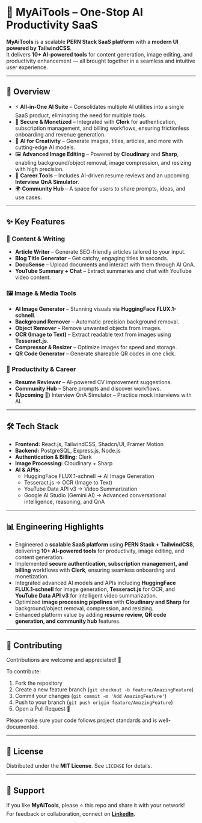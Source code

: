 # 🧠 MyAiTools – One-Stop AI Productivity SaaS  

**MyAiTools** is a scalable **PERN Stack SaaS platform** with a **modern UI powered by TailwindCSS**.  
It delivers **10+ AI-powered tools** for content generation, image editing, and productivity enhancement — all brought together in a seamless and intuitive user experience.   

---

## 🚀 Overview  

- ⚡ **All-in-One AI Suite** – Consolidates multiple AI utilities into a single SaaS product, eliminating the need for multiple tools.  
- 🔐 **Secure & Monetized** – Integrated with **Clerk** for authentication, subscription management, and billing workflows, ensuring frictionless onboarding and revenue generation.  
- 🎨 **AI for Creativity** – Generate images, titles, articles, and more with cutting-edge AI models.  
- 🖼️ **Advanced Image Editing** – Powered by **Cloudinary** and **Sharp**, enabling background/object removal, image compression, and resizing with high precision.  
- 📄 **Career Tools** – Includes AI-driven resume reviews and an upcoming **Interview QnA Simulator**.  
- 🌍 **Community Hub** – A space for users to share prompts, ideas, and use cases.  

---

## ✨ Key Features  

### 📝 Content & Writing  
- **Article Writer** – Generate SEO-friendly articles tailored to your input.  
- **Blog Title Generator** – Get catchy, engaging titles in seconds.  
- **DocuSense** – Upload documents and interact with them through AI QnA.  
- **YouTube Summary + Chat** – Extract summaries and chat with YouTube video content.  

### 🖼️ Image & Media Tools  
- **AI Image Generator** – Stunning visuals via **HuggingFace FLUX.1-schnell**.  
- **Background Remover** – Automatic precision background removal.  
- **Object Remover** – Remove unwanted objects from images.  
- **OCR (Image to Text)** – Extract readable text from images using **Tesseract.js**.  
- **Compressor & Resizer** – Optimize images for speed and storage.  
- **QR Code Generator** – Generate shareable QR codes in one click.  

### 💼 Productivity & Career  
- **Resume Reviewer** – AI-powered CV improvement suggestions.  
- **Community Hub** – Share prompts and discover workflows.  
- **(Upcoming 🚀)** Interview QnA Simulator – Practice mock interviews with AI.  

---

## 🛠️ Tech Stack  

- **Frontend:** React.js, TailwindCSS, Shadcn/UI, Framer Motion  
- **Backend:** PostgreSQL, Express.js, Node.js 
- **Authentication & Billing:** Clerk  
- **Image Processing:** Cloudinary + Sharp  
- **AI & APIs:**  
  - HuggingFace FLUX.1-schnell → AI Image Generation  
  - Tesseract.js → OCR (Image to Text)  
  - YouTube Data API v3 → Video Summarization
  - Google AI Studio (Gemini AI) → Advanced conversational intelligence, reasoning, and QnA  

---

## 📊 Engineering Highlights  

- Engineered a **scalable SaaS platform** using **PERN Stack + TailwindCSS**, delivering **10+ AI-powered tools** for productivity, image editing, and content generation.  
- Implemented **secure authentication, subscription management, and billing** workflows with **Clerk**, ensuring seamless onboarding and monetization.  
- Integrated advanced AI models and APIs including **HuggingFace FLUX.1-schnell** for image generation, **Tesseract.js** for OCR, and **YouTube Data API v3** for intelligent video summarization.  
- Optimized **image processing pipelines** with **Cloudinary and Sharp** for background/object removal, compression, and resizing.  
- Enhanced platform value by adding **resume review, QR code generation, and community hub** features.  

---

## 🤝 Contributing  

Contributions are welcome and appreciated! 🚀  

To contribute:  
1. Fork the repository  
2. Create a new feature branch (`git checkout -b feature/AmazingFeature`)  
3. Commit your changes (`git commit -m 'Add AmazingFeature'`)  
4. Push to your branch (`git push origin feature/AmazingFeature`)  
5. Open a Pull Request 🎉  

Please make sure your code follows project standards and is well-documented.  

---

## 📄 License  

Distributed under the **MIT License**. See `LICENSE` for details.  

---

## 🌟 Support  

If you like **MyAiTools**, please ⭐ this repo and share it with your network!  
For feedback or collaboration, connect on **[LinkedIn](https://linkedin.com/in/yash-tiwari-237312287)**.  
